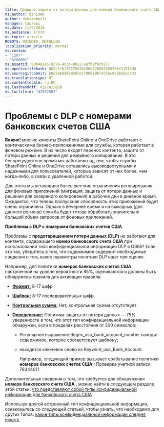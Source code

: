 ```yaml
---
title: Правило защиты от потери данных для номера банковского счета США не работает
ms.author: deniseb
author: denisebmsft
manager: laurawi
ms.date: 11/5/2018
ms.audience: ITPro
ms.topic: article
ROBOTS: NOINDEX, NOFOLLOW
localization_priority: Normal
ms.custom:
- "1287"
- "3200001"
ms.assetid: 80b40145-8376-4c3a-8d22-6efb9f9cb271
ms.openlocfilehash: 0b5c1fb175275028c56e47080708520fe115fb38
ms.sourcegitcommit: b0d5b68366028abcf08610672d5bc9d3b25ac433
ms.translationtype: MT
ms.contentlocale: ru-RU
ms.lasthandoff: 03/24/2020
ms.locfileid: "42932563"
---
```

# <a name="dlp-issues-with-us-bank-account-numbers"></a>Проблемы с DLP с номерами банковских счетов США

**Важно!** многие клиенты SharePoint Online и OneDrive работают с критическими бизнес-приложениями для службы, которая работает в фоновом режиме. В их число входят перенос контента, защита от потери данных и решения для резервного копирования. В это беспрецедентное время мы работаем над тем, чтобы службы SharePoint Online и OneDrive оставались высокодоступными и надежными для пользователей, которые зависят от них более, чем когда-либо, в связи с удаленной работой.

Для этого мы установили более жесткие ограничения регулирования для фоновых приложений (миграция, защита от потери данных и решения для резервного копирования) в рабочие дни в дневное время. Ожидается, что теперь пропускная способность этих приложений будет очень ограничена. Однако в вечернее время и на выходных (для данного региона) служба будет готова обработать значительно больший объем запросов от фоновых приложений.

**Проблемы с DLP с номерами банковских счетов США**

Проблемы с **предотвращением потери данных (DLP)** не работают для контента, содержащего **номер банковского счета США** при использовании типа конфиденциальной информации DLP в O365? Если это так, убедитесь в том, что содержимое содержит необходимые сведения о том, какие параметры политики DLP ищет при оценке.
  
Например, для политики **номеров банковских счетов США** , настроенной на уровне вероятности 85%, оцениваются и должны быть обнаружены правила для активации правила:
  
- **[Формат:](https://docs.microsoft.com/office365/securitycompliance/what-the-sensitive-information-types-look-for#format-77)** 8-17 цифр

- **[Шаблон:](https://docs.microsoft.com/office365/securitycompliance/what-the-sensitive-information-types-look-for#pattern-77)** 8-17 последовательных цифр.

- **[Контрольная сумма:](https://docs.microsoft.com/office365/securitycompliance/what-the-sensitive-information-types-look-for#checksum-76)** Нет, контрольная сумма отсутствует

- **[Определение:](https://docs.microsoft.com/office365/securitycompliance/what-the-sensitive-information-types-look-for)** Политика защиты от потери данных — 75% уверенности в том, что этот тип конфиденциальной информации обнаружен, если в пределах расстояния от 300 символов:

  - Регулярное выражение Regex_usa_bank_account_number находит содержимое, которое соответствует шаблону;

  - находится ключевое слово из Keyword_usa_Bank_Account.

    Например, следующий пример вызывает срабатывание политики **номеров банковских счетов США** : Проверка учетной записи 78344011

Дополнительные сведения о том, что требуется для обнаружения **номера банковского счета США** , можно найти в следующем разделе этой статьи: [что представляют собой типы конфиденциальной информации для банковского счета США](https://docs.microsoft.com/office365/securitycompliance/what-the-sensitive-information-types-look-for#us-bank-account-number)
  
Используя другой встроенный тип конфиденциальной информации, ознакомьтесь со следующей статьей, чтобы узнать, что необходимо для других типов: [какие типы конфиденциальной информации следует искать](https://docs.microsoft.com/office365/securitycompliance/what-the-sensitive-information-types-look-for)
  